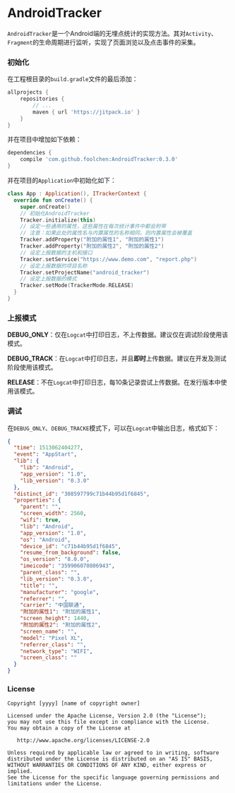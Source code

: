 # AndroidTracker

`AndroidTracker`是一个Android端的无埋点统计的实现方法。其对`Activity`、`Fragment`的生命周期进行监听，实现了页面浏览以及点击事件的采集。

### 初始化

在工程根目录的`build.gradle`文件的最后添加：

```groovy
allprojects {
    repositories {
    	// ...
    	maven { url 'https://jitpack.io' }
    }
}
```
    
并在项目中增加如下依赖：

```groovy
dependencies {
    compile 'com.github.foolchen:AndroidTracker:0.3.0'
}
```

并在项目的`Application`中初始化如下：

```kotlin
class App : Application(), ITrackerContext {
  override fun onCreate() {
    super.onCreate()
    // 初始化AndroidTracker
    Tracker.initialize(this)
    // 设定一些通用的属性，这些属性在每次统计事件中都会附带
    // 注意：如果此处的属性名与内置属性的名称相同，则内置属性会被覆盖
    Tracker.addProperty("附加的属性1", "附加的属性1")
    Tracker.addProperty("附加的属性2", "附加的属性2")
    // 设定上报数据的主机和接口
    Tracker.setService("https://www.demo.com", "report.php")
    // 设定上报数据的项目名称
    Tracker.setProjectName("android_tracker")
    // 设定上报数据的模式
    Tracker.setMode(TrackerMode.RELEASE)
  }
}
```

### 上报模式

**DEBUG_ONLY**：仅在`Logcat`中打印日志，不上传数据。建议仅在调试阶段使用该模式。

**DEBUG_TRACK**：在`Logcat`中打印日志，并且**即时**上传数据。建议在开发及测试阶段使用该模式。

**RELEASE**：不在`Logcat`中打印日志，每10条记录尝试上传数据。在发行版本中使用该模式。

### 调试

在`DEBUG_ONLY`、`DEBUG_TRACKE`模式下，可以在`Logcat`中输出日志，格式如下：

```json
{
  "time": 1513062404277,
  "event": "AppStart",
  "lib": {
    "lib": "Android",
    "app_version": "1.0",
    "lib_version": "0.3.0"
  },
  "distinct_id": "308597799c71b44b95d1f6845",
  "properties": {
    "parent": "",
    "screen_width": 2560,
    "wifi": true,
    "lib": "Android",
    "app_version": "1.0",
    "os": "Android",
    "device_id": "c71b44b95d1f6845",
    "resume_from_background": false,
    "os_version": "8.0.0",
    "imeicode": "359906070806943",
    "parent_class": "",
    "lib_version": "0.3.0",
    "title": "",
    "manufacturer": "google",
    "referrer": "",
    "carrier": "中国联通",
    "附加的属性1": "附加的属性1",
    "screen_height": 1440,
    "附加的属性2": "附加的属性2",
    "screen_name": "",
    "model": "Pixel XL",
    "referrer_class": "",
    "network_type": "WIFI",
    "screen_class": ""
  }
}
```


### License

```
Copyright [yyyy] [name of copyright owner]

Licensed under the Apache License, Version 2.0 (the "License");
you may not use this file except in compliance with the License.
You may obtain a copy of the License at

   http://www.apache.org/licenses/LICENSE-2.0

Unless required by applicable law or agreed to in writing, software
distributed under the License is distributed on an "AS IS" BASIS,
WITHOUT WARRANTIES OR CONDITIONS OF ANY KIND, either express or implied.
See the License for the specific language governing permissions and
limitations under the License.
```

